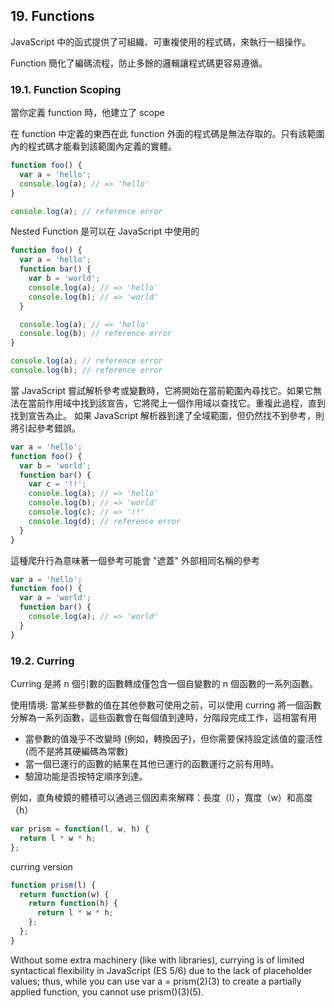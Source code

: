 ## 19. Functions

JavaScript 中的函式提供了可組織、可重複使用的程式碼，來執行一組操作。

Function 簡化了編碼流程，防止多餘的邏輯讓程式碼更容易遵循。

### 19.1. Function Scoping

當你定義 function 時，他建立了 scope

在 function 中定義的東西在此 function 外面的程式碼是無法存取的。只有該範圍內的程式碼才能看到該範圍內定義的實體。

```javascript
function foo() {
  var a = 'hello';
  console.log(a); // => 'hello'
}

console.log(a); // reference error
```

Nested Function 是可以在 JavaScript 中使用的

```javascript
function foo() {
  var a = 'hello';
  function bar() {
    var b = 'world';
    console.log(a); // => 'hello'
    console.log(b); // => 'world'
  }

  console.log(a); // => 'hello'
  console.log(b); // reference error
}

console.log(a); // reference error
console.log(b); // reference error
```

當 JavaScript 嘗試解析參考或變數時，它將開始在當前範圍內尋找它。如果它無法在當前作用域中找到該宣告，它將爬上一個作用域以查找它。重複此過程，直到找到宣告為止。 如果 JavaScript 解析器到達了全域範圍，但仍然找不到參考，則將引起參考錯誤。

```javascript
var a = 'hello';
function foo() {
  var b = 'world';
  function bar() {
    var c = '!!';
    console.log(a); // => 'hello'
    console.log(b); // => 'world'
    console.log(c); // => '!!'
    console.log(d); // reference error
  }
}
```

這種爬升行為意味著一個參考可能會 "遮蓋" 外部相同名稱的參考

```javascript
var a = 'hello';
function foo() {
  var a = 'world';
  function bar() {
    console.log(a); // => 'world'
  }
}
```

### 19.2. Curring

Curring 是將 n 個引數的函數轉成僅包含一個自變數的 n 個函數的一系列函數。

使用情境: 當某些參數的值在其他參數可使用之前，可以使用 curring 將一個函數分解為一系列函數，這些函數會在每個值到達時，分階段完成工作，這相當有用

- 當參數的值幾乎不改變時 (例如，轉換因子)，但你需要保持設定該值的靈活性 (而不是將其硬編碼為常數)
- 當一個已運行的函數的結果在其他已運行的函數運行之前有用時。
- 驗證功能是否按特定順序到達。

例如，直角棱鏡的體積可以通過三個因素來解釋：長度（l），寬度（w）和高度（h）

```javascript
var prism = function(l, w, h) {
  return l * w * h;
};
```

curring version

```javascript
function prism(l) {
  return function(w) {
    return function(h) {
      return l * w * h;
    };
  };
}
```

Without some extra machinery (like with libraries), currying is of limited syntactical flexibility in JavaScript (ES 5/6)
due to the lack of placeholder values; thus, while you can use var a = prism(2)(3) to create a partially applied
function, you cannot use prism()(3)(5).
